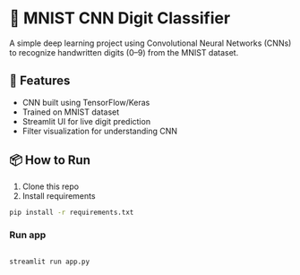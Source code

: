 # 🧠 MNIST CNN Digit Classifier

A simple deep learning project using Convolutional Neural Networks (CNNs) to recognize handwritten digits (0–9) from the MNIST dataset.

## 🚀 Features
- CNN built using TensorFlow/Keras
- Trained on MNIST dataset
- Streamlit UI for live digit prediction
- Filter visualization for understanding CNN

## 📦 How to Run

1. Clone this repo
2. Install requirements
```bash
pip install -r requirements.txt
```
### Run app
```bash

streamlit run app.py
```


